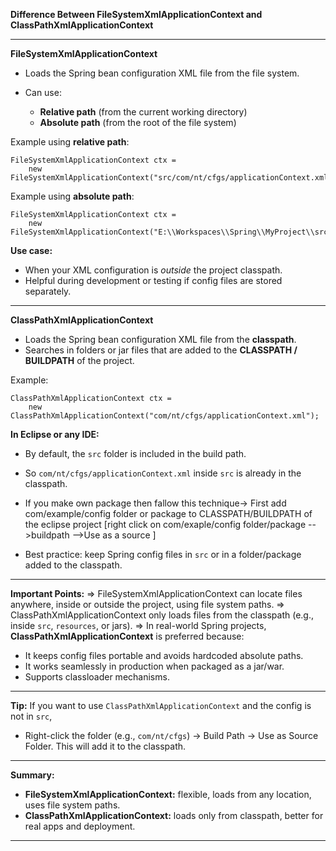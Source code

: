 **Difference Between FileSystemXmlApplicationContext and ClassPathXmlApplicationContext**

---

**FileSystemXmlApplicationContext**

* Loads the Spring bean configuration XML file from the file system.
* Can use:

  * **Relative path** (from the current working directory)
  * **Absolute path** (from the root of the file system)

Example using **relative path**:

```
FileSystemXmlApplicationContext ctx =
    new FileSystemXmlApplicationContext("src/com/nt/cfgs/applicationContext.xml");
```

Example using **absolute path**:

```
FileSystemXmlApplicationContext ctx =
    new FileSystemXmlApplicationContext("E:\\Workspaces\\Spring\\MyProject\\src\\com\\nt\\cfgs\\applicationContext.xml");
```

**Use case:**

* When your XML configuration is *outside* the project classpath.
* Helpful during development or testing if config files are stored separately.

---

**ClassPathXmlApplicationContext**

* Loads the Spring bean configuration XML file from the **classpath**.
* Searches in folders or jar files that are added to the **CLASSPATH / BUILDPATH** of the project.

Example:

```
ClassPathXmlApplicationContext ctx =
    new ClassPathXmlApplicationContext("com/nt/cfgs/applicationContext.xml");
```

**In Eclipse or any IDE:**

* By default, the `src` folder is included in the build path.
* So `com/nt/cfgs/applicationContext.xml` inside `src` is already in the classpath.
* If you make own package then fallow this technique->
First add com/example/config folder or package to CLASSPATH/BUILDPATH of the eclipse project [right click on com/exaple/config folder/package -->buildpath -->Use as a source ]

* Best practice: keep Spring config files in `src` or in a folder/package added to the classpath.

---

**Important Points:**
\=> FileSystemXmlApplicationContext can locate files anywhere, inside or outside the project, using file system paths.
\=> ClassPathXmlApplicationContext only loads files from the classpath (e.g., inside `src`, `resources`, or jars).
\=> In real-world Spring projects, **ClassPathXmlApplicationContext** is preferred because:

* It keeps config files portable and avoids hardcoded absolute paths.
* It works seamlessly in production when packaged as a jar/war.
* Supports classloader mechanisms.

---

**Tip:**
If you want to use `ClassPathXmlApplicationContext` and the config is not in `src`,

* Right-click the folder (e.g., `com/nt/cfgs`) → Build Path → Use as Source Folder.
  This will add it to the classpath.

---

**Summary:**

* **FileSystemXmlApplicationContext:** flexible, loads from any location, uses file system paths.
* **ClassPathXmlApplicationContext:** loads only from classpath, better for real apps and deployment.

---

